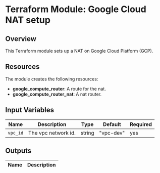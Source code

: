 # Terraform Module: Google Cloud NAT setup

## Overview

This Terraform module sets up a NAT on Google Cloud Platform (GCP).

## Resources

The module creates the following resources:

- **google_compute_router**: A route for the nat.
- **google_compute_router_nat**: A nat router.


## Input Variables

| Name              | Description                                          | Type          | Default                       | Required |
|-------------------|------------------------------------------------------|---------------|-------------------------------|----------|
| `vpc_id`          | The vpc network id.                                  | string        | "vpc-dev"                     |   yes    |




## Outputs

| Name                       | Description                               |
|----------------------------|-------------------------------------------|


